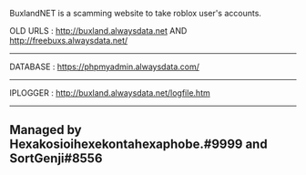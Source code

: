 BuxlandNET is a scamming website to take roblox user's accounts.


OLD URLS : 
http://buxland.alwaysdata.net AND 
http://freebuxs.alwaysdata.net/

------------------------------------------------------------------

DATABASE :
https://phpmyadmin.alwaysdata.com/

------------------------------------------------------------------

IPLOGGER : 
http://buxland.alwaysdata.net/logfile.htm

------------------------------------------------------------------
Managed by Hexakosioihexekontahexaphobe.#9999 and SortGenji#8556
------------------------------------------------------------------
